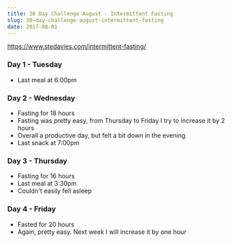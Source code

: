 ```yaml
---
title: 30 Day Challenge August - Intermittent Fasting
slug: 30-day-challenge-august-intermittent-fasting
date: 2017-08-01
---
```


https://www.stedavies.com/intermittent-fasting/

### Day 1 - Tuesday

- Last meal at 6:00pm

### Day 2 - Wednesday

- Fasting for 18 hours
- Fasting was pretty easy, from Thursday to Friday I try to increase it by 2 hours
- Overall a productive day, but felt a bit down in the evening
- Last snack at 7:00pm

### Day 3 - Thursday

- Fasting for 16 hours
- Last meal at 3:30pm
- Couldn't easily fell asleep

### Day 4 - Friday

- Fasted for 20 hours
- Again, pretty easy. Next week I will increase it by one hour
